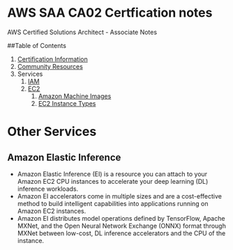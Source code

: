# AWS SAA CA02 Certfication notes
AWS Certified Solutions Architect - Associate Notes 


##Table of Contents

1. [Certification Information](certification_details.md)
2. [Community Resources](community_resources.md)
3. Services
   1. [IAM](iam.md)
   2. [EC2](EC2/ec2.md)
      1. [Amazon Machine Images](EC2/ami.md)
      2. [EC2 Instance Types](EC2/instance_types.md)



# Other Services

## Amazon Elastic Inference

 - Amazon Elastic Inference (EI) is a resource you can attach to your Amazon EC2 CPU instances to accelerate your deep learning (DL) inference workloads. 
 - Amazon EI accelerators come in multiple sizes and are a cost-effective method to build intelligent capabilities into applications running on Amazon EC2 instances.
 - Amazon EI distributes model operations defined by TensorFlow, Apache MXNet, and the Open Neural Network Exchange (ONNX) format through MXNet between low-cost, DL inference accelerators and the CPU of the instance. 